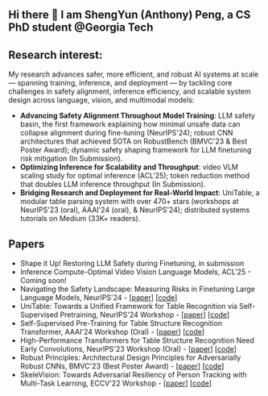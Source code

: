 ## Hi there 👋 I am ShengYun (Anthony) Peng, a CS PhD student @Georgia Tech 

## Research interest:
My research advances safer, more efficient, and robust AI systems at scale — spanning training, inference, and deployment — by tackling core challenges in safety alignment, inference efficiency, and scalable system design across language, vision, and multimodal models:
- **Advancing Safety Alignment Throughout Model Training**: LLM safety basin, the first framework explaining how minimal unsafe data can collapse alignment during fine-tuning (NeurIPS'24); robust CNN architectures that achieved SOTA on RobustBench (BMVC'23 & Best Poster Award); dynamic safety shaping framework for LLM finetuning risk mitigation (In Submission).
- **Optimizing Inference for Scalability and Throughput**: video VLM scaling study for optimal inference (ACL'25); token reduction method that doubles LLM inference throughput (In Submission).
- **Bridging Research and Deployment for Real-World Impact**: UniTable, a modular table parsing system with over 470+ stars (workshops at NeurIPS'23 (oral), AAAI'24 (oral), & NeurIPS'24); distributed systems tutorials on Medium (33K+ readers).

## Papers
- Shape it Up! Restoring LLM Safety during Finetuning, in submission
- Inference Compute-Optimal Video Vision Language Models, ACL'25 - Coming soon!
- Navigating the Safety Landscape: Measuring Risks in Finetuning Large Language Models, NeurIPS'24 - [[paper](https://arxiv.org/abs/2405.17374)] [[code](https://github.com/poloclub/llm-landscape)]
- UniTable: Towards a Unified Framework for Table Recognition via Self-Supervised Pretraining, NeurIPS'24 Workshop - [[paper](https://arxiv.org/abs/2403.04822)] [[code](https://github.com/poloclub/unitable)]
- Self-Supervised Pre-Training for Table Structure Recognition Transformer, AAAI'24 Workshop (Oral) - [[paper](https://arxiv.org/abs/2402.15578)] [[code](https://github.com/poloclub/unitable)]
- High-Performance Transformers for Table Structure Recognition Need Early Convolutions, NeurIPS'23 Workshop (Oral) - [[paper](https://arxiv.org/abs/2311.05565)] [[code](https://github.com/poloclub/tsr-convstem)]
- Robust Principles: Architectural Design Principles for Adversarially Robust CNNs, BMVC'23 (Best Poster Award) - [[paper](https://arxiv.org/abs/2308.16258)] [[code](https://github.com/poloclub/robust-principles)]
- SkeleVision: Towards Adversarial Resiliency of Person Tracking with Multi-Task Learning, ECCV'22 Workshop - [[paper](https://link.springer.com/chapter/10.1007/978-3-031-25056-9_29)] [[code](https://github.com/nilakshdas/SkeleVision)]

  
<!-- github stats: credits to https://github.com/anuraghazra/github-readme-stats -->
<!-- ![Anthony's GitHub stats](https://github-readme-stats.vercel.app/api?username=ShengYun-Peng&count_private=true&show_icons=true&theme=prussian) -->
